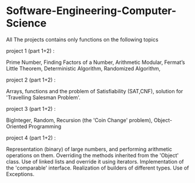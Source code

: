 # Software-Engineering-Computer-Science

All The projects contains only functions on the following topics

project 1 (part 1+2) :

Prime Number, 
Finding Factors of a Number, 
Arithmetic Modular, 
Fermat’s Little Theorem, 
Deterministic Algorithm, 
Randomized Algorithm, 

project 2 (part 1+2) :

Arrays, functions and the problem of Satisfiability (SAT,CNF), solution for 'Travelling Salesman Problem'.

project 3 (part 1+2) :

BigInteger, Random, Recursion (the 'Coin Change' problem), Object-Oriented Programming

project 4 (part 1+2) :

Representation (binary) of large numbers, and performing arithmetic operations on them.
Overriding the methods inherited from the 'Object' class.
Use of linked lists and override it using iterators.
Implementation of the 'comparable' interface.
Realization of builders of different types.
Use of Exceptions.
